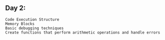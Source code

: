 ## Day 2:
    Code Execution Structure
    Memory Blocks
    Basic debugging techniques
    Create functions that perform arithmetic operations and handle errors